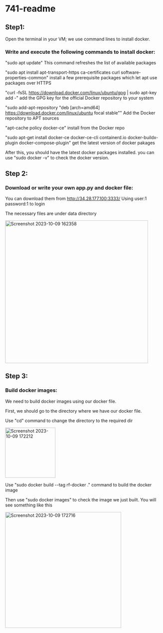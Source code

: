 # 741-readme

## Step1:

Open the terminal in your VM; we use command lines to install docker.

### Write and execute the following commands to install docker:

"sudo apt update" This command refreshes the list of available packages

"sudo apt install apt-transport-https ca-certificates curl software-properties-common" install a few prerequisite packages which let apt use packages over HTTPS

"curl -fsSL https://download.docker.com/linux/ubuntu/gpg | sudo apt-key add -" add the GPG key for the official Docker repository to your system

"sudo add-apt-repository "deb [arch=amd64] https://download.docker.com/linux/ubuntu focal stable"" Add the Docker repository to APT sources

"apt-cache policy docker-ce" install from the Docker repo

"sudo apt-get install docker-ce docker-ce-cli containerd.io docker-buildx-plugin docker-compose-plugin" get the latest version of docker pakages

After this, you should have the latest docker packages installed. you can use "sudo docker -v" to check the docker version.

## Step 2:

### Download or write your own app.py and docker file:

You can download them from http://34.28.177.100:3333/ Using user:1 password:1 to login

The necessary files are under data directory

<img width="458" alt="Screenshot 2023-10-09 162358" src="https://github.com/Parkerpupppp/741-readme/assets/123425669/fcb20913-5bc7-4884-98df-ce62d61ee8ab">

## Step 3:

### Build docker images:

We need to build docker images using our docker file.

First, we should go to the directory where we have our docker file.

Use "cd" command to change the directory to the required dir

<img width="161" alt="Screenshot 2023-10-09 172212" src="https://github.com/Parkerpupppp/741-readme/assets/123425669/ec269c4c-749a-4f0e-9a11-ce1ac53071a7">

Use "sudo docker build --tag rf-docker ." command to build the docker image

Then use "sudo docker images" to check the image we just built. You will see something like this

<img width="372" alt="Screenshot 2023-10-09 172716" src="https://github.com/Parkerpupppp/741-readme/assets/123425669/11ddb33d-8cbb-40c7-a8df-600dae3759f1">

